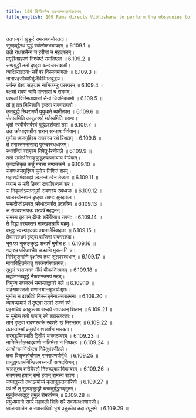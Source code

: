 ```yaml
---
title: 109 विभीषणेन रावणान्त्यकर्मकरणम्
title_english: 109 Rama directs Vibhishana to perform the obsequies to Ravana

---
```

<div class="audioEmbed"  caption="श्रीराम-हरिसीताराममूर्ति-घनपाठिभ्यां वचनम्" src="https://archive.org/download/Ramayana-recitation-Sriram-harisItArAmamUrti-Ghanapaati-v2/Kanda_6/Kanda_6_YK-109-Rama_directs_Vibhishana_to_perform_the_obsequies_to_Ravana_0.mp3"></div>

ततः प्रवृत्तं सुक्रूरं रामरावणयोस्तदा।  
सुमहद्द्वैरथं युद्धं सर्वलोकभयावहम् ॥ 6.109.1 ॥   
ततो राक्षससैन्यं च हरीणां च महद्बलम्।  
प्रगृहीतप्रहरणं निश्चेष्टं समतिष्ठत ॥ 6.109.2 ॥   
सम्प्रयुद्धौ ततो दृष्ट्वा बलवन्नरराक्षसौ।  
व्याक्षिप्तहृदयाः सर्वे परं विस्मयमागताः ॥ 6.109.3 ॥   
नानाप्रहरणैर्व्यग्रैर्भुजैर्विस्मितबुद्धयः।  
सर्पन्तं प्रेक्ष्य सङ्ग्रामं नाभिजग्मुः परस्परम् ॥ 6.109.4 ॥   
रक्षसां रावणं चापि वानराणां च राघवम्।  
पश्यतां विस्मिताक्षाणां सैन्यं चित्रमिवाबभौ ॥ 6.109.5 ॥   
तौ तु तत्र निमित्तानि दृष्ट्वा रावणराघवौ।  
कृतबुद्धी स्थिरामर्षौ युयुधाते ब्यभीतवत् ॥ 6.109.6 ॥   
जेतव्यमिति काकुत्स्थो मर्तव्यमिति रावणः।  
धृतौ स्ववीर्यसर्वस्वं युद्धेऽदर्शयतां तदा ॥ 6.109.7 ॥   
ततः क्रोधाद्दशग्रीवः शरान् सन्धाय वीर्यवान्।  
मुमोच ध्वजमुद्दिश्य राघवस्य रथे स्थितम् ॥ 6.109.8 ॥   
ते शरास्तमनासाद्य पुरन्दररथध्वजम्।  
रथशक्तिं परामृश्य निपेतुर्धरणीतले ॥ 6.109.9 ॥   
ततो रामोऽभिसङ्क्रुद्धश्चापमायम्य वीर्यवान्।  
कृतप्रतिकृतं कर्तुं मनसा सम्प्रचक्रमे ॥ 6.109.10 ॥   
रावणध्वजमुद्दिश्य मुमोच निशितं शरम्।  
महासर्पमिवासह्यं ज्वलन्तं स्वेन तेजसा ॥ 6.109.11 ॥   
जगाम स महीं छित्त्वा दशग्रीवध्वजं शरः।  
स निकृत्तोऽपतद्भूमौ रावणस्य रथध्वजः ॥ 6.109.12 ॥   
ध्वजस्योन्मथनं दृष्ट्वा रावणः सुमहाबलः।  
सम्प्रदीप्तोऽभवत् क्रोधादमर्षात् प्रदहन्निव ॥ 6.109.13 ॥   
स रोषवशमापन्नः शरवर्षं महद्वमन्।  
रामस्य तुरगान् दीप्तैः शरैर्विव्याध रावणः ॥ 6.109.14 ॥   
ते विद्धा हरयस्तत्र नास्खलन्नापि बभ्रमुः।  
बभूवुः स्वस्थहृदयाः पद्मनालैरिवाहताः ॥ 6.109.15 ॥   
तेषामसम्भ्रमं दृष्ट्वा वाजिनां रावणस्तदा।  
भूय एव सुसङ्क्रुद्धः शरवर्षं मुमोच ह ॥ 6.109.16 ॥   
गदाश्च परिघाश्चैव चक्राणि मुसलानि च।  
गिरिशृङ्गाणि वृक्षांश्च तथा शूलपरश्वधान् ॥ 6.109.17 ॥   
मायाविहितमेतत्तु शस्त्रवर्षमपातयत्।  
तुमुलं त्रासजननं भीमं भीमप्रतिस्वनम् ॥ 6.109.18 ॥   
तद्वर्षमभवद्युद्धे नैकशस्त्रमयं महत्।  
विमुच्य राघवरथं समान्ताद्वानरे बले ॥ 6.109.19 ॥   
सहस्रशस्ततो बाणानश्रान्तहृदयोद्यमः।  
मुमोच च दशग्रीवो निस्सङ्गेनाऽन्तरात्मना ॥ 6.109.20 ॥   
व्यायच्छमानं तं दृष्ट्वा तत्परं रावणं रणे।  
प्रहसन्निव काकुत्स्थः सन्दधे सायकान् शितान् ॥ 6.109.21 ॥   
स मुमोच ततो बाणान् रणे शतसहस्रशः।  
तान् दृष्ट्वा रावणश्चक्रे स्वशरैः खं निरन्तरम् ॥ 6.109.22 ॥   
ततस्ताभ्यां प्रमुक्तेन शरवर्षेण भास्वता।  
शरबद्धमिवाभाति द्वितीयं भास्वदम्बरम् ॥ 6.109.23 ॥   
नानिमित्तोऽभवद्बाणो नातिभेत्ता न निष्फलः ॥ 6.109.24 ॥   
अन्योन्यमभिसंहत्य निपेतुर्धरणीतले।  
तथा विसृजतोर्बाणान् रामरावणयोर्मृधे ॥ 6.109.25 ॥   
प्रायुद्ध्यतामविच्छिन्नमस्यन्तौ सव्यदक्षिणम्।  
चक्रतुश्च शरौघैस्तौ निरुच्छ्वासमिवाम्बरम् ॥ 6.109.26 ॥   
रावणस्य हयान् रामो हयान् रामस्य रावणः।  
जघ्नतुस्तौ तथाऽन्योन्यं कृतानुकृतकारिणौ ॥ 6.109.27 ॥   
एवं तौ तु सुसङ्क्रुद्धौ चक्रतुर्युद्धमद्भुतम्।  
मुहूर्तमभवद्युद्धं तुमुलं रोमहर्षणम् ॥ 6.109.28 ॥   
प्रयुध्यमानौ समरे महाबलौ शितैः शरै रावणलक्ष्मणाग्रजौ।  
ध्वजावपातेन स राक्षसाधिपो भृशं प्रचुक्रोध तदा रघूत्तमे ॥ 6.109.29 ॥   